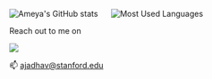 <!--
**akjadhav/akjadhav** is a ✨ _special_ ✨ repository because its `README.md` (this file) appears on your GitHub profile.

Here are some ideas to get you started:

- 🔭 I’m currently working on ...
- 🌱 I’m currently learning ...
- 👯 I’m looking to collaborate on ...
- 🤔 I’m looking for help with ...
- 💬 Ask me about ...
- 📫 How to reach me: ...
- 😄 Pronouns: ...
- ⚡ Fun fact: ...
-->

![Ameya's GitHub stats](https://github-readme-stats.vercel.app/api?username=akjadhav&show_icons=true&theme=react&count_private=true) &nbsp;&nbsp;&nbsp;&nbsp; ![Most Used Languages](https://github-readme-stats.vercel.app/api/top-langs/?username=akjadhav&langs_count=4)

Reach out to me on

<p align="left">
<a href="https://www.linkedin.com/in/ameyajadhav">
<img src="https://img.shields.io/badge/LinkedIn-blue?style=for-the-badge&logo=linkedin&labelColor=blue"></a></p>

📫 ajadhav@stanford.edu
